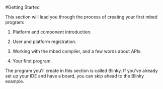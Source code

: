 #Getting Started

This section will lead you through the process of creating your first mbed program:

1. Platform and component introduction. 

2. User and platform registration. 

3. Working with the mbed compiler, and a few words about APIs.

4. Your first program.

The program you'll create in this section is called Blinky. If you've already set up your IDE and have a board, you can skip ahead to the Blinky example.